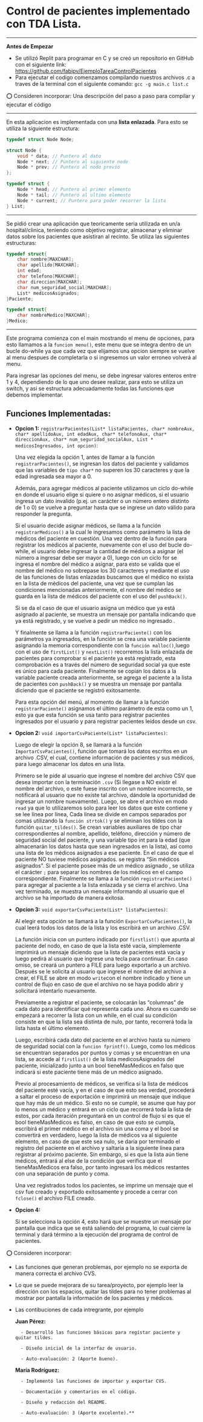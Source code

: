 Control de pacientes implementado con TDA Lista.
======

---
**Antes de Empezar**

*   Se utilizó Replit para programar en C y se creó un repositorio en GitHub con el siguiente link: https://github.com/fabipv/EjemploTareaControlPacientes
*   Para ejecutar el codigo comenzamos compilando nuestros archivos .c a traves de la terminal con el siguiente comando: `gcc -g main.c list.c `

⭕ Consideren incorporar: Una descripción del paso a paso para compilar y ejecutar el código

---

En esta aplicacion es implementada con una **lista enlazada**. Para esto se utiliza la siguiente estructura:

````c
typedef struct Node Node;

struct Node {
    void * data; // Puntero al dato
    Node * next; // Puntero al siguiente nodo
    Node * prev; // Puntero al nodo previo
};

typedef struct {
    Node * head; // Puntero al primer elemento
    Node * tail; // Puntero al ultimo elemento
    Node * current; // Puntero para poder recorrer la lista
} List;
````
---

Se pidió crear una aplicación que teoricamente seria utilizada en un/a hospital/clinica,
teniendo como objetivo registrar, almacenar y eliminar datos sobre los pacientes que asistiran al recinto. Se utiliza las siguientes estructuras:

````c
typedef struct{
    char nombre[MAXCHAR];
    char apellido[MAXCHAR];
    int edad;
    char telefono[MAXCHAR];
    char direccion[MAXCHAR];
    char num_seguridad_social[MAXCHAR];
    List* medicosAsignados;
}Paciente;

typedef struct{
    char nombreMedico[MAXCHAR];
}Medico;
````

---

Este programa comienza con el main mostrando el menu de opciones, para esto llamamos a la `funcion menu()`, este menu que se integra dentro de un bucle do-while ya que cada vez que elijamos una opcion siempre se vuelve al menu despues de completarla o si ingresemos un valor erroneo volverá al menu.

Para ingresar las opciones del menu, se debe ingresar valores enteros entre 1 y 4, dependiendo de lo que uno desee realizar, para esto se utiliza un switch, y asi se estructura adecuadamente todas las funciones que debemos implementar.

Funciones Implementadas:
----

- **Opcion 1:** `registrarPacientes(List* listaPacientes, char* nombreAux, char* apellidoAux, int edadAux, char* telefonoAux, char* direccionAux, char* num_seguridad_socialAux, List * medicosIngresados, int opcion)`:

    Una vez elegida la opción 1, antes de llamar a la función `registrarPacientes()`, se ingresan los datos del paciente y validamos que las variables de `tipo char*` no superen los 30 caracteres y que la edad ingresada sea mayor a 0.
    
    Además, para agregar médicos al paciente utilizamos un ciclo do-while en donde el usuario elige si quiere o no asignar médicos, si el usuario ingresa un dato invalido (p.ej. un carácter o un número entero distinto de 1 o 0) se vuelve a preguntar hasta que se ingrese un dato válido para responder la pregunta.

    Si el usuario decide asignar médicos, se llama a la función `registrarMedicos()` a la cual le ingresamos como parámetro la lista de médicos del paciente en cuestión. Una vez dentro de la función para registrar los médicos al paciente, nuevamente con el uso del bucle do-while, el usuario debe ingresar la cantidad de médicos a asignar (el número a ingresar debe ser mayor a 0), luego con un ciclo for se ingresa el nombre del médico a asignar, para esto se valida que el nombre del médico no sobrepase los 30 caracteres y mediante el uso de las funciones de listas enlazadas buscamos que el médico no exista en la lista de médicos del paciente, una vez que se cumplan las condiciones mencionadas anteriormente, el nombre del médico se guarda en la lista de médicos del paciente con el uso del `pushBack()`.

    Si se da el caso de que el usuario asigna un médico que ya está asignado al paciente, se muestra un mensaje por pantalla indicando que ya está registrado, y se vuelve a pedir un médico no ingresado .

    Y finalmente se llama a la función `registrarPaciente()` con los parámetros ya ingresados, en la función se crea una variable paciente asignando la memoria correspondiente con la `función malloc()`,luego con el uso de `firstList()` y `nextList()` recorremos la lista enlazada de pacientes para comprobar si el paciente ya está registrado, esta comprobación  es a través del número de seguridad social ya que este es único para cada paciente. Finalmente se copian los datos a la variable paciente creada anteriormente, se agrega el paciente a la lista de pacientes con `pushBack()` y se muestra un mensaje por pantalla diciendo que el paciente se registró exitosamente.

    Para esta opción del menú, al momento de llamar a la función `registrarPaciente()` asignamos el último parámetro de esta como un 1, esto ya que esta función se usa tanto para registrar pacientes ingresados por el usuario y para registrar pacientes leídos desde un csv.

    

- **Opcion 2:** `void importarCsvPaciente(List* listaPacientes)`:

    Luego de elegir la opción 8, se llamará a la función `ImportarCsvPacientes()`, función que tomará los datos escritos en un archivo .CSV, el cual, contiene información de pacientes y sus médicos, para luego almacenar los datos en una lista.

    Primero se le pide al usuario que ingrese el nombre del archivo CSV que desea importar con la terminación `.csv` (Si llegase a NO existir el nombre del archivo, o  este fuese inscrito con un nombre incorrecto, se notificará al usuario que no existe tal archivo, dándole la oportunidad de ingresar un nombre nuevamente). Luego, se abre el archivo en modo `read` ya que lo utilizaremos solo para leer los datos que este contiene y se lee línea por línea, Cada línea se divide en campos separados por comas utilizando la `función strtok()` y se eliminan los tildes con la función `quitar_tildes()`. Se crean variables auxiliares de tipo char correspondientes al nombre, apellido, teléfono, dirección y número de seguridad social del paciente, y una variable tipo int para la edad (que almacenarán los datos hasta que sean ingresados en la lista), así como una lista de los médicos asignados a ese paciente. En el caso de que el paciente NO tuviese médicos asignados. se registra “Sin médicos asignados”. Si el paciente posee más de un médico asignado , se utiliza el carácter ` ; ` para separar los nombres de los médicos en el campo correspondiente. Finalmente se llama a la función `registrarPaciente()` para agregar al paciente a la lista enlazada y se cierra el archivo. Una vez terminado, se muestra un mensaje informando al usuario que el archivo se ha importado de manera exitosa.


- **Opcion 3:** `void exportarCsvPaciente(List* listaPacientes)`:

    Al elegir esta opción se llamará a la función `ExportarCsvPacientes()`, la cual leerá todos los datos de la lista y los escribirá en un archivo .CSV.

    La función inicia con un puntero indicado por `firstlist()` que apunta al paciente del nodo, en caso de que la lista esté vacía, simplemente imprimirá un mensaje diciendo que la lista de pacientes está vacía y luego pedirá al usuario que ingrese una tecla para continuar. En caso omiso, se creará un puntero a FILE para luego exportarlo a un archivo. Después se le solicita al usuario que ingrese el nombre del archivo a crear, el FILE se abre en modo `write`con el nombre indicado y tiene un control de flujo en caso de que el archivo no se haya podido abrir y solicitará intentarlo nuevamente.

    Previamente a registrar el paciente, se colocarán las “columnas” de cada dato para identificar qué representa cada uno. Ahora es cuando se empezará a recorrer la lista con un while, en el cual su condición consiste en que la lista sea distinta de nulo, por tanto, recorrerá toda la lista hasta el último elemento.

    Luego, escribirá cada dato del paciente en el archivo hasta su número de seguridad social con la `funcion fprintf()`. Luego, como los médicos se encuentran separados por puntos y comas y se encuentran en una lista, se accede al `firstlist()` de la lista medicosAsignados del paciente, inicializado junto a un bool tieneMasMedicos en falso que indicará si este paciente tiene más de un médico asignado.

    Previo al procesamiento de médicos, se verifica si la lista de médicos del paciente esté vacía, y en el caso de que esto sea verdad, procederá a saltar el proceso de exportación e imprimirá un mensaje que indique que hay más de un médico. Si esto no se cumplé, se asume que hay por lo menos un médico y entrará en un ciclo que recorrerá toda la lista de estos,  por cada iteración preguntará en un control de flujo si es que el bool tieneMasMedicos es falso, en caso de que esto se cumpla, escribirá el primer médico en el archivo sin una coma y el bool se convertirá en verdadero, luego la lista de médicos va al siguiente elemento, en caso de que este sea nulo, se daría por terminado el registro del paciente en el archivo y saltaría a la siguiente línea para registrar al próximo paciente. Sin embargo, si es que la lista aún tiene médicos, entrará al else de la condición que verifica que el tieneMasMedicos era falso, por tanto ingresará los médicos restantes con una separación de punto y coma.

    Una vez registrados todos los pacientes, se imprime un mensaje que el csv fue creado y exportado exitosamente y procede a cerrar con `fclose()` el archivo FILE creado.


- **Opcion 4:** 

    Si se selecciona la opción 4, esto hará que se muestre un mensaje por pantalla que indica que se está saliendo del programa, lo cual cierre la terminal y dará término a la ejecución del programa de control de pacientes.


⭕ Consideren incorporar: 
- Las funciones que generan problemas, por ejemplo no se exporta de manera correcta el archivo CVS.
- Lo que se puede mejorara de su tarea/proyecto, por ejemplo leer la dirección con los espacios, quitar las tildes para no tener problemas al mostrar por pantalla la información de los pacientes y médicos.
- Las contibuciones de cada intregrante, por ejemplo

   **Juan Pérez:**
  
        - Desarrolló las funciones básicas para registar paciente y quitar tildes.
  
        - Diseño inicial de la interfaz de usuario.
  
        - Auto-evaluación: 2 (Aporte bueno).

   **María Rodríguez:**
  
        - Implementó las funciones de importar y exportar CVS.
  
        - Documentación y comentarios en el código.
  
        - Diseño y redacción del README.
  
        - Auto-evaluación: 3 (Aporte excelente).**

